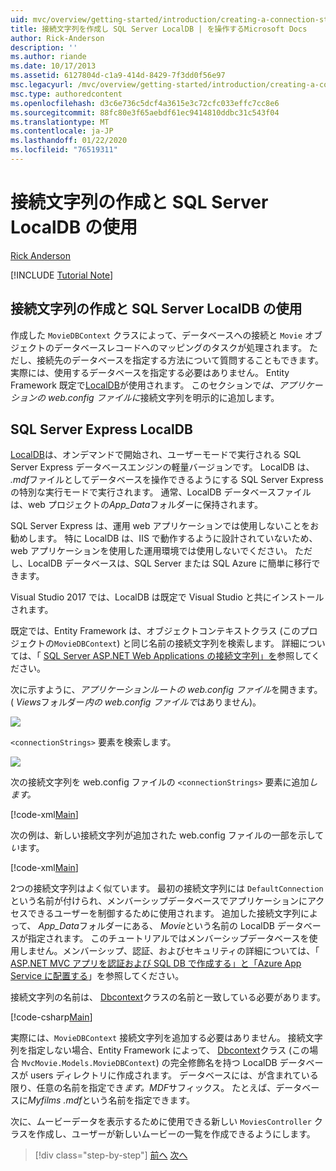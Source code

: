 ```yaml
---
uid: mvc/overview/getting-started/introduction/creating-a-connection-string
title: 接続文字列を作成し SQL Server LocalDB | を操作するMicrosoft Docs
author: Rick-Anderson
description: ''
ms.author: riande
ms.date: 10/17/2013
ms.assetid: 6127804d-c1a9-414d-8429-7f3dd0f56e97
msc.legacyurl: /mvc/overview/getting-started/introduction/creating-a-connection-string
msc.type: authoredcontent
ms.openlocfilehash: d3c6e736c5dcf4a3615e3c72cfc033effc7cc8e6
ms.sourcegitcommit: 88fc80e3f65aebdf61ec9414810ddbc31c543f04
ms.translationtype: MT
ms.contentlocale: ja-JP
ms.lasthandoff: 01/22/2020
ms.locfileid: "76519311"
---
```

# <a name="creating-a-connection-string-and-working-with-sql-server-localdb"></a>接続文字列の作成と SQL Server LocalDB の使用

[Rick Anderson]((https://twitter.com/RickAndMSFT))

[!INCLUDE [Tutorial Note](index.md)]

## <a name="creating-a-connection-string-and-working-with-sql-server-localdb"></a>接続文字列の作成と SQL Server LocalDB の使用

作成した `MovieDBContext` クラスによって、データベースへの接続と `Movie` オブジェクトのデータベースレコードへのマッピングのタスクが処理されます。 ただし、接続先のデータベースを指定する方法について質問することもできます。 実際には、使用するデータベースを指定する必要はありません。 Entity Framework 既定で[LocalDB](https://docs.microsoft.com/sql/database-engine/configure-windows/sql-server-2016-express-localdb)が使用されます。 このセクションで*は、アプリケーションの web.config ファイルに*接続文字列を明示的に追加します。

## <a name="sql-server-express-localdb"></a>SQL Server Express LocalDB

[LocalDB](https://docs.microsoft.com/sql/database-engine/configure-windows/sql-server-2016-express-localdb)は、オンデマンドで開始され、ユーザーモードで実行される SQL Server Express データベースエンジンの軽量バージョンです。 LocalDB は、 *.mdf*ファイルとしてデータベースを操作できるようにする SQL Server Express の特別な実行モードで実行されます。 通常、LocalDB データベースファイルは、web プロジェクトの*App\_Data*フォルダーに保持されます。

SQL Server Express は、運用 web アプリケーションでは使用しないことをお勧めします。 特に LocalDB は、IIS で動作するように設計されていないため、web アプリケーションを使用した運用環境では使用しないでください。 ただし、LocalDB データベースは、SQL Server または SQL Azure に簡単に移行できます。

Visual Studio 2017 では、LocalDB は既定で Visual Studio と共にインストールされます。

既定では、Entity Framework は、オブジェクトコンテキストクラス (このプロジェクトの`MovieDBContext`) と同じ名前の接続文字列を検索します。 詳細については、「 [SQL Server ASP.NET Web Applications の接続文字列」を](https://msdn.microsoft.com/library/jj653752.aspx)参照してください。

次に示すように、*アプリケーションルートの web.config ファイル*を開きます。 ( *Views*フォルダー*内の web.config ファイルで*はありません)。

![](creating-a-connection-string/_static/image1.png)

`<connectionStrings>` 要素を検索します。

![](creating-a-connection-string/_static/image2.png)

次の接続文字列を web.config ファイルの `<connectionStrings>` 要素に追加*します。*

[!code-xml[Main](creating-a-connection-string/samples/sample1.xml)]

次の例は、新しい接続文字列が追加された web.config ファイルの一部を示して*い*ます。

[!code-xml[Main](creating-a-connection-string/samples/sample2.xml)]

2つの接続文字列はよく似ています。 最初の接続文字列には `DefaultConnection` という名前が付けられ、メンバーシップデータベースでアプリケーションにアクセスできるユーザーを制御するために使用されます。 追加した接続文字列によって、 *App\_Data*フォルダーにある、 *Movie*という名前の LocalDB データベースが指定されます。 このチュートリアルではメンバーシップデータベースを使用しません。メンバーシップ、認証、およびセキュリティの詳細については、「 [ASP.NET MVC アプリを認証および SQL DB で作成する」と「Azure App Service に配置する](https://docs.microsoft.com/aspnet/core/security/authorization/secure-data)」を参照してください。

接続文字列の名前は、 [Dbcontext](https://msdn.microsoft.com/library/system.data.entity.dbcontext(v=vs.103).aspx)クラスの名前と一致している必要があります。

[!code-csharp[Main](creating-a-connection-string/samples/sample3.cs?highlight=15)]

実際には、`MovieDBContext` 接続文字列を追加する必要はありません。 接続文字列を指定しない場合、Entity Framework によって、 [Dbcontext](https://msdn.microsoft.com/library/system.data.entity.dbcontext(v=vs.103).aspx)クラス (この場合 `MvcMovie.Models.MovieDBContext`) の完全修飾名を持つ LocalDB データベースが users ディレクトリに作成されます。 データベースには、が含まれている限り、任意の名前を指定でき*ます。MDF*サフィックス。 たとえば、データベースに*Myfilms .mdf*という名前を指定できます。

次に、ムービーデータを表示するために使用できる新しい `MoviesController` クラスを作成し、ユーザーが新しいムービーの一覧を作成できるようにします。

> [!div class="step-by-step"]
> [前へ](adding-a-model.md)
> [次へ](accessing-your-models-data-from-a-controller.md)
